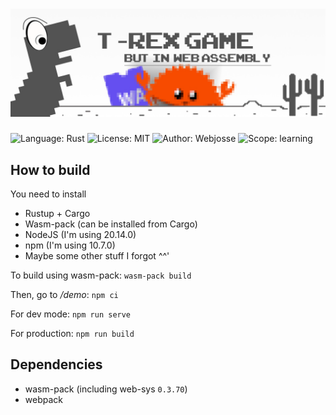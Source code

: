 # ![The T-rex game, but in webassembly](docs/banner.jpg)
![Language: Rust](https://img.shields.io/badge/language-rust-orange?style=flat-square)
![License: MIT](https://img.shields.io/badge/license-MIT-blue?style=flat-square)
![Author: Webjosse](https://img.shields.io/badge/author-Webjosse-cyan?style=flat-square)
![Scope: learning](https://img.shields.io/badge/scope-learning-yellow?style=flat-square)

## How to build
You need to install 
* Rustup + Cargo
* Wasm-pack (can be installed from Cargo)
* NodeJS (I'm using 20.14.0)
* npm (I'm using 10.7.0)
* Maybe some other stuff I forgot ^^'

To build using wasm-pack: 
`wasm-pack build`

Then, go to */demo*: `npm ci`

For dev mode: `npm run serve`

For production: `npm run build`

## Dependencies
* wasm-pack (including web-sys `0.3.70`)
* webpack